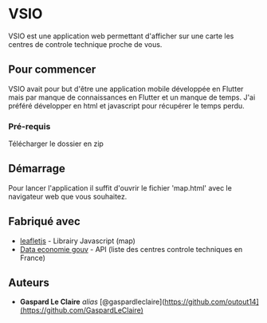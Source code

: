 # VSIO

VSIO est une application web permettant d'afficher sur une carte  les centres de controle technique proche de vous.

## Pour commencer

VSIO avait pour but d'être une application mobile développée en Flutter mais par manque de connaissances en Flutter et un manque de temps. 
J'ai préféré développer en html et javascript pour récupérer le temps perdu.

### Pré-requis

Télécharger le dossier en zip 

## Démarrage

Pour lancer l'application il suffit d'ouvrir le fichier 'map.html' avec le navigateur web que vous souhaitez.

## Fabriqué avec

* [leafletjs](https://leafletjs.com/) - Librairy Javascript (map)
* [Data economie gouv](https://data.economie.gouv.fr/explore/dataset/controle_techn/information/?disjunctive.cct_code_dept&disjunctive.cat_vehicule_libelle&disjunctive.cat_energie_libelle&sort=prix_visite) - API (liste des centres controle techniques en France)

## Auteurs
* **Gaspard Le Claire** _alias_ [@gaspardleclaire](https://github.com/outout14](https://github.com/GaspardLeClaire)

